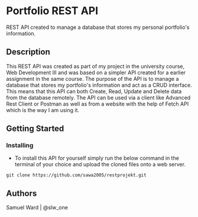 # Portfolio REST API

REST API created to manage a database that stores my personal portfolio's information.

## Description

This REST API was created as part of my project in the university course, Web Development III and was based on a simpler API created for a earlier assignment in the same course. The purpose of the API is to manage a database that stores my portfolio's information and act as a CRUD interface. This means that this API can both Create, Read, Update and Delete data from the database remotely. The API can be used via a client like Advanced Rest Client or Postman as well as from a website with the help of Fetch API which is the way I am using it.

## Getting Started

### Installing

* To install this API for yourself simply run the below command in the terminal of your choice and upload the cloned files onto a web server.

```
git clone https://github.com/sawa2005/restprojekt.git
```

## Authors

Samuel Ward | @slw_one
